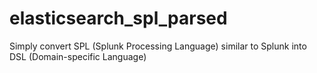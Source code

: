 # elasticsearch_spl_parsed
Simply convert SPL (Splunk Processing Language) similar to Splunk into DSL (Domain-specific Language)
